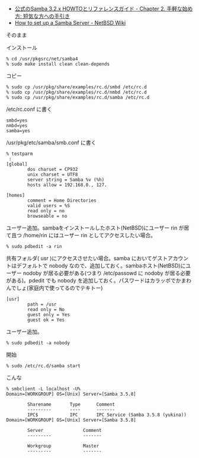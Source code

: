 * [公式のSamba 3.2.x HOWTOとリファレンスガイド - Chapter&#160;2.&#160;手軽な始め方: 短気な方への手引き](http://www.samba.gr.jp/project/translation/Samba3-HOWTO/FastStart.html)
* [How to set up a Samba Server - NetBSD Wiki](https://wiki.netbsd.org/tutorials/how_to_set_up_a_samba_server/)

そのまま


インストール

    % cd /usr/pkgsrc/net/samba4
    % sudo make install clean clean-depends

コピー

    % sudo cp /usr/pkg/share/examples/rc.d/smbd /etc/rc.d
    % sudo cp /usr/pkg/share/examples/rc.d/nmbd /etc/rc.d
    % sudo cp /usr/pkg/share/examples/rc.d/samba /etc/rc.d

/etc/rc.conf に書く

    smbd=yes
    nmbd=yes
    samba=yes

/usr/pkg/etc/samba/smb.conf に書く

    % testparm
     :
    [global]
            dos charset = CP932
            unix charset = UTF8
            server string = Samba %v (%h)
            hosts allow = 192.168.0., 127.
    
    [homes]
            comment = Home Directories
            valid users = %S
            read only = no
            browseable = no


ユーザー追加。sambaをインストールしたホスト(NetBSD)にユーザー rin が居て且つ /home/rin にはユーザー rin としてアクセスしたい場合。

    % sudo pdbedit -a rin

共有フォルダ( usr )にアクセスさせたい場合。samba においてゲストアカウントはデフォルトで nobody なので、追加しておく。sambaホスト(NetBSD)にユーザー nodoby が居る必要がある(つまり /etc/passowd に nodoby が居る必要がある)。pdedit でも nobody を追加しておく。パスワードはカラッポでかまわんでしょ(家庭内で使ってるのでテキトー)

    [usr]
            path = /usr
            read only = No
            guest only = Yes
            guest ok = Yes

ユーザー追加。

    % sudo pdbedit -a nobody

開始

    % sudo /etc/rc.d/samba start

こんな

    % smbclient -L localhost -U%
    Domain=[WORKGROUP] OS=[Unix] Server=[Samba 3.5.8]
    
            Sharename       Type      Comment
            ---------       ----      -------
            IPC$            IPC       IPC Service (Samba 3.5.8 (yukina))
    Domain=[WORKGROUP] OS=[Unix] Server=[Samba 3.5.8]
    
            Server               Comment
            ---------            -------
    
            Workgroup            Master
            ---------            -------
